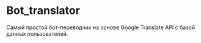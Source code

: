 # Bot_translator
Самый простой бот-переводчик на основе Google Translate API с базой данных пользователей.
